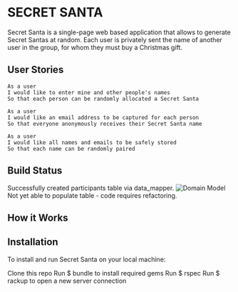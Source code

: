 # SECRET SANTA

Secret Santa is a single-page web based application that allows to generate Secret Santas at random. Each user is privately sent the name of another user in the group, for whom they must buy a Christmas gift.

User Stories
--------
```
As a user
I would like to enter mine and other people's names
So that each person can be randomly allocated a Secret Santa

As a user
I would like an email address to be captured for each person
So that everyone anonymously receives their Secret Santa name

As a user
I would like all names and emails to be safely stored
So that each name can be randomly paired
```

Build Status
--------
Successfully created participants table via data_mapper.
![Domain Model](https://github.com/SoniaQ/secret_santa/blob/master/images/secret_santa.png)
Not yet able to populate table - code requires refactoring.

How it Works
--------
Installation
--------
To install and run Secret Santa on your local machine:

Clone this repo
Run $ bundle to install required gems
Run $ rspec
Run $ rackup to open a new server connection
